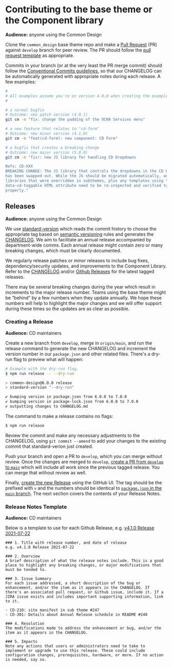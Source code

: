 # Contributing to the base theme or the Component library

**Audience:** anyone using the Common Design

Clone the `common_design` base theme repo and make a [Pull Request][pr] (PR)
against `develop` branch for peer review. The PR should follow the [pull request template][pr-template]
as appropriate.

Commits in your branch (or at the very least the PR merge commit) should follow the [Conventional Commits guidelines][cc-guidelines], so that our CHANGELOG can be automatically generated with appropriate notes during each release. A few examples:

  [pr]: https://github.com/UN-OCHA/common_design/pulls
  [pr-template]: https://github.com/UN-OCHA/common_design/blob/develop/pull_request_template.md
  [cc-guidelines]: https://www.conventionalcommits.org/en/v1.0.0

```sh
#
# All examples assume you're on version 4.0.0 when creating the example commit.
#

# a normal bugfix
# Outcome: new patch version (4.0.1)
git cm -m "fix: change the padding of the OCHA Services menu"

# a new feature that relates to "cd-form"
# Outcome: new minor version (4.1.0)
git cm -m "feat(cd-form): new component: CD Form"

# a bugfix that creates a breaking change
# Outcome: new major version (5.0.0)
git cm -m "fix!: new JS library for handling CD Dropdowns

Refs: CD-XXX
BREAKING CHANGE: The JS library that controls the dropdowns in the CD Header
has been swapped out. While the JS should be migrated automatically, any
libraries that were overridden in subthemes, plus any templates using the old
data-cd-toggable HTML attribute need to be re-inspected and verified to work
properly."

```

## Releases

**Audience:** anyone using the Common Design

We use [standard-version][standard-version] which reads the commit history to choose the appropriate tag based on [semantic versioning][semver] rules and generates the [CHANGELOG][changelog]. We aim to facilitate an annual release accompanied by department-wide comms. Each annual release might contain zero or many breaking changes, which must be clearly documented.

We regularly release patches or minor releases to include bug fixes, dependency/security updates, and improvements to the Component Library. Refer to the [CHANGELOG][changelog] and/or [Github Releases][releases] for the latest tagged releases.

There may be several breaking changes during the year which result in increments to the major release number. Teams using the base theme might be “behind” by a few numbers when they update annually. We hope these numbers will help to highlight the major changes and we will offer support during these times so the updates are as clear as possible.

  [semver]: https://semver.org/
  [changelog]: https://github.com/UN-OCHA/common_design/blob/main/CHANGELOG.md
  [releases]: https://github.com/UN-OCHA/common_design/releases
  [standard-version]: https://github.com/conventional-changelog/standard-version


### Creating a Release

**Audience:** CD maintainers

Create a new branch from `develop`, merge in `origin/main`, and run the release command to generate the new CHANGELOG and increment the version number in our `package.json` and other related files. There's a dry-run flag to preview what will happen:

```sh
# Example with the dry-run flag.
$ npm run release -- --dry-run

> common-design@6.0.0 release
> standard-version "--dry-run"

✔ bumping version in package.json from 6.0.0 to 7.0.0
✔ bumping version in package-lock.json from 6.0.0 to 7.0.0
✔ outputting changes to CHANGELOG.md
```

The command to make a release contains no flags:

```sh
$ npm run release
```

Review the commit and make any necessary adjustments to the CHANGELOG, using `git commit --amend` to add your changes to the existing commit that standard-verion just created.

Push your branch and open a PR to `develop`, which you can merge without review. Once the changes are merged to `develop`, [create a PR from `develop` to `main`][pr-dev-main] which will include all work since the previous tagged release. You can merge that without review as well.

Finally, [create the new Release][new-release] using the GitHub UI. The tag should be the prefixed with `v` and the numbers should be identical to [`package.json` in the `main` branch][main-package]. The next section covers the contents of your Release Notes.

  [pr-dev-main]: https://github.com/UN-OCHA/common_design/compare/main...develop
  [new-release]: https://github.com/UN-OCHA/common_design/releases/new
  [main-package]: https://github.com/UN-OCHA/common_design/blob/main/package.json


### Release Notes Template

**Audience:** CD maintainers

Below is a template to use for each Github Release, e.g. [v4.1.0 Release 2021-07-22](https://github.com/UN-OCHA/common_design/releases/tag/v4.1.0)

```
### 1. Title with release number, and date of release
e.g. v4.1.0 Release 2021-07-22

### 2. Overview
A brief description of what the release notes include. This is a good place to highlight any breaking changes, or major modifications that must be tended to.

### 3. Issue Summary
For each issue addressed, a short description of the bug or enhancement, and/or the item as it appears in the CHANGELOG. If there's an associated pull request, or Github issue, include it. If a JIRA issue exists and includes important supporting information, link to it.

- CD-210: site manifest in sub theme #247
- CD-301: Details about Annual Release schedule in README #248

### 4. Resolution
The modifications made to address the enhancement or bug, and/or the item as it appears in the CHANGELOG.

### 5. Impacts
Note any actions that users or administrators need to take to implement or upgrade to use this release. These could include configuration changes, prerequisites, hardware, or more. If no action is needed, say so.
```
